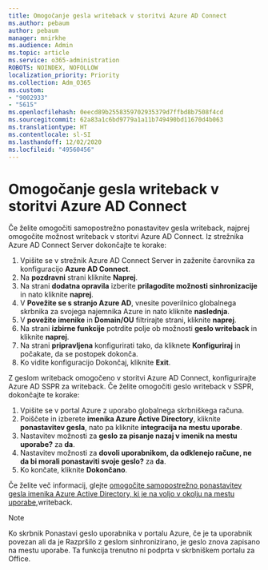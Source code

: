 ```yaml
---
title: Omogočanje gesla writeback v storitvi Azure AD Connect
ms.author: pebaum
author: pebaum
manager: mnirkhe
ms.audience: Admin
ms.topic: article
ms.service: o365-administration
ROBOTS: NOINDEX, NOFOLLOW
localization_priority: Priority
ms.collection: Adm_O365
ms.custom:
- "9002933"
- "5615"
ms.openlocfilehash: 0eecd89b2558359702935379d7ffbd8b7508f4cd
ms.sourcegitcommit: 62a83a1c6bd9779a1a11b749490bd11670d4b063
ms.translationtype: HT
ms.contentlocale: sl-SI
ms.lasthandoff: 12/02/2020
ms.locfileid: "49560456"
---
```

# <a name="enable-password-writeback-in-azure-ad-connect"></a>Omogočanje gesla writeback v storitvi Azure AD Connect

Če želite omogočiti samopostrežno ponastavitev gesla writeback, najprej omogočite možnost writeback v storitvi Azure AD Connect. Iz strežnika Azure AD Connect Server dokončajte te korake:

1. Vpišite se v strežnik Azure AD Connect Server in zaženite čarovnika za konfiguracijo **Azure AD Connect**.
2. Na **pozdravni** strani kliknite **Naprej**. 
3. Na strani **dodatna opravila** izberite **prilagodite možnosti sinhronizacije** in nato kliknite **naprej**.
4. V **Povežite se s stranjo Azure AD**, vnesite poverilnico globalnega skrbnika za svojega najemnika Azure in nato kliknite **naslednja**.
5. V **povežite imenike** in **Domain/OU** filtrirajte strani, kliknite **naprej**.
6. Na strani **izbirne funkcije** potrdite polje ob možnosti **geslo writeback** in kliknite **naprej**.
7. Na strani **pripravljena** konfigurirati tako, da kliknete **Konfiguriraj** in počakate, da se postopek dokonča.
8. Ko vidite konfiguracijo Dokončaj, kliknite **Exit**.

Z geslom writeback omogočeno v storitvi Azure AD Connect, konfigurirajte Azure AD SSPR za writeback.  Če želite omogočiti geslo writeback v SSPR, dokončajte te korake:

1. Vpišite se v portal Azure z uporabo globalnega skrbniškega računa.
2. Poiščete in izberete **imenika Azure Active Directory**, kliknite **ponastavitev gesla**, nato pa kliknite **integracija na mestu uporabe**.
3. Nastavitev možnosti za **geslo za pisanje nazaj v imenik na mestu uporabe?** za **da**.
4. Nastavitev možnosti za **dovoli uporabnikom, da odklenejo račune, ne da bi morali ponastaviti svoje geslo?** za **da**.
5. Ko končate, kliknite **Dokončano**.

Če želite več informacij, glejte [omogočite samopostrežno ponastavitev gesla imenika Azure Active Directory, ki je na voljo v okolju na mestu uporabe,](https://docs.microsoft.com/azure/active-directory/authentication/tutorial-enable-sspr-writeback)writeback.

> [!NOTE]
>  Ko skrbnik Ponastavi geslo uporabnika v portalu Azure, če je ta uporabnik povezan ali da je Razpršilo z geslom sinhronizirano, je geslo znova zapisano na mestu uporabe. Ta funkcija trenutno ni podprta v skrbniškem portalu za Office.